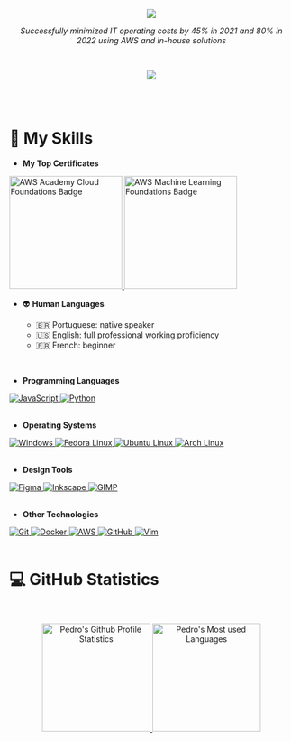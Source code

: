 <p align="center">
    <a href="#" onclick="javascript:void(0)">
        <img src="https://readme-typing-svg.herokuapp.com?center=true&size=20&duration=2700&pause=1300&font=IBM+Plex+Sans&color=2336BCF7&lines=I'm+an+ASP.NET+Core+Developer;I'm+an+AWS-trained+Cloud+Practitioner;I'm+Pedro+Aguiar+%3A%29" />
    </a>
</p>


<p align="center">
    <i>Successfully minimized IT operating costs by 45% in 2021 and 80% in 2022 using AWS and in-house solutions</i>
</p>

<br>

<p align="center">
    <a href="https://paguiar.link/linkedin">
        <img src="https://img.shields.io/badge/LinkedIn-2387ba?style=for-the-badge&logo=linkedin&logoColor=white" />
    </a>
</p>

<br>
<br>


# :briefcase: My Skills

- **My Top Certificates**

<div>
    <a href="https://www.credly.com/badges/23e970b8-6366-4d43-a140-fa26e7b779ab/public_url"><img src="https://images.credly.com/size/340x340/images/73e4a58b-a8ef-41a3-a7db-9183dd269882/image.png" alt="AWS Academy Cloud Foundations Badge" width="200px">
    </a>
    <a href="https://www.credly.com/badges/a638862a-9087-48c7-a465-265642d8482a/public_url"><img src="https://images.credly.com/size/340x340/images/254b883a-44a3-4cec-b6f2-946a80522b39/image.png" alt="AWS Machine Learning Foundations Badge" width="200px">
    </a>
</div>

- :alien: **Human Languages**

  - :brazil: Portuguese: native speaker
  - :us: English: full professional working proficiency
  - :fr: French: beginner

<br>

- **Programming Languages**

<a href="#" onclick="javascript:void(0)">
    <img alt="JavaScript" src="https://img.shields.io/badge/JavaScript-FCDC00?style=for-the-badge&logo=javascript&logoColor=black"/>
</a>
<a href="#" onclick="javascript:void(0)">
    <img alt="Python" src="https://img.shields.io/badge/Python-3776AB?style=for-the-badge&logo=python&logoColor=white"/>
</a>

<br>
<br>

- **Operating Systems**

<a href="#" onclick="javascript:void(0)">
    <img alt="Windows" src="https://img.shields.io/badge/Windows-3B50D9?style=for-the-badge&logo=Windows&logoColor=white"/>
</a>
<a href="#" onclick="javascript:void(0)">
    <img alt="Fedora Linux" src="https://img.shields.io/badge/RHEL%20/%20Fedora%20Linux-e8221e?style=for-the-badge&logo=Fedora&logoColor=white"/>
</a>
<a href="#" onclick="javascript:void(0)">
    <img alt="Ubuntu Linux" src="https://img.shields.io/badge/Ubuntu%20Linux-E6531E?style=for-the-badge&logo=Ubuntu&logoColor=white"/>
</a>
<a href="#" onclick="javascript:void(0)">
    <img alt="Arch Linux" src="https://img.shields.io/badge/Arch%20Linux-0B2541?style=for-the-badge&logo=arch-linux&logoColor=white"/>
</a>

<br>
<br>

- **Design Tools**

<a href="#" onclick="javascript:void(0)">
    <img alt="Figma" src="https://img.shields.io/badge/Figma-731fde?style=for-the-badge&logo=figma&logoColor=white"/>
</a>
<a href="#" onclick="javascript:void(0)">
    <img alt="Inkscape" src="https://img.shields.io/badge/Inkscape-191f2e?style=for-the-badge&logo=Inkscape&logoColor=white"/>
</a>
<a href="#" onclick="javascript:void(0)">
    <img alt="GIMP" src="https://img.shields.io/badge/GIMP-454442?style=for-the-badge&logo=Gimp&logoColor=white"/>
</a>

<br>
<br>

- **Other Technologies**

<a href="#" onclick="javascript:void(0)">
    <img alt="Git" src="https://img.shields.io/badge/Git-E44C30.svg?&style=for-the-badge&logo=git&logoColor=white&Color=c95410"/>
</a>
<a href="#" onclick="javascript:void(0)">
    <img alt="Docker" src="https://img.shields.io/badge/DOCKER-3776AB.svg?style=for-the-badge&logo=docker&logoColor=white"/>
</a>
<a href="#" onclick="javascript:void(0)">
    <img alt="AWS" src="https://img.shields.io/badge/AWS-E6531E.svg?style=for-the-badge&logo=amazon-aws&logoColor=white"/>
</a>
<a href="#" onclick="javascript:void(0)">
    <img alt="GitHub" src="https://img.shields.io/badge/GitHub-23121011.svg?&style=for-the-badge&logo=github&logoColor=white&color=283238"/>
</a>
<a href="#" onclick="javascript:void(0)">
    <img alt="Vim" src="https://img.shields.io/badge/VIM-03310e.svg?style=for-the-badge&logo=vim&logoColor=white"/>
</a>

<br>
<br>


# :computer: GitHub Statistics

<br>

<p align="center">

<a href="#" onclick="javascript:void(0)">
    <img alt="Pedro's Github Profile Statistics" src="https://github-readme-stats.vercel.app/api?username=Paguiar735&show_icons=true&count_private=true&theme=algolia" height="192px"/>
</a>

<a href="#" onclick="javascript:void(0)">
    <img alt="Pedro's Most used Languages" src="https://github-readme-stats.vercel.app/api/top-langs/?username=Paguiar735&theme=algolia&layout=compact&langs_count=6&hide=jupyter%20notebook" height="192px"/>

</p>
